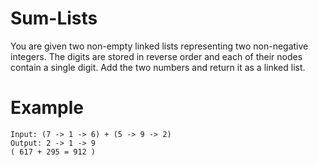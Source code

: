 # Sum-Lists
You are given two non-empty linked lists representing two non-negative integers. The digits are stored in reverse order and each of their nodes contain a single digit. Add the two numbers and return it as a linked list.

# Example
```
Input: (7 -> 1 -> 6) + (5 -> 9 -> 2)
Output: 2 -> 1 -> 9
( 617 + 295 = 912 )
```
